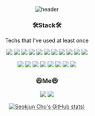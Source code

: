 <div align="center">

  ![header](https://capsule-render.vercel.app/api?type=Waving&color=9400d3&height=250&section=header&text=Seokjun%20Cho&fontSize=90&fontColor=c8a2c8&animation=fadeIn)
  
  ### 🛠️Stack🛠️
  
  Techs that I've used at least once
  
  <img src="https://img.shields.io/badge/Java-007396?style=flat-square&logo=Java&logoColor=white"/> <img src="https://img.shields.io/badge/C-A8B9CC?style=flat-square&logo=C&logoColor=white"/> <img src="https://img.shields.io/badge/C++-00599C?style=flat-square&logo=c%2B%2B&logoColor=white"/> <img src="https://img.shields.io/badge/HTML5-E34F26?style=flat-square&logo=HTML5&logoColor=white"/> <img src="https://img.shields.io/badge/CSS3-1572B6?style=flat-square&logo=CSS3&logoColor=white"/> <img src="https://img.shields.io/badge/JavaScript-F7DF1E?style=flat-square&logo=JavaScript&logoColor=white"/> <img src="https://img.shields.io/badge/Python-3776AB?style=flat-square&logo=Python&logoColor=white"/> <img src="https://img.shields.io/badge/SpringBoot-6DB33F?style=flat-square&logo=spring&logoColor=white"/> <img src="https://img.shields.io/badge/MySQL-4479A1?style=flat-square&logo=MySQL&logoColor=white"/> <img src="https://img.shields.io/badge/Vue.js-4FC08D?style=flat-square&logo=vue-dot-js&logoColor=white"/> <img src="https://img.shields.io/badge/Vuetify-1867C0?style=flat-square&logo=Vuetify&logoColor=white"/>
  
  <img src="https://img.shields.io/badge/FastAPI-009688?style=flat-square&logo=FastAPI&logoColor=white"/> <img src="https://img.shields.io/badge/Apache Kafka-231F20?style=flat-square&logo=apache-kafka&logoColor=white"/> <img src="https://img.shields.io/badge/Amazon AWS-232F3E?style=flat-square&logo=Amazon-AWS&logoColor=white"/> <img src="https://img.shields.io/badge/GitHub-181717?style=flat-square&logo=GitHub&logoColor=white"/> <img src="https://img.shields.io/badge/Jira-0052CC?style=flat-square&logo=Jira-Software&logoColor=white"/> <img src="https://img.shields.io/badge/Jenkins-D24939?style=flat-square&logo=Jenkins&logoColor=white"/> <img src="https://img.shields.io/badge/Docker-2496ED?style=flat-square&logo=Docker&logoColor=white"/> <img src="https://img.shields.io/badge/Nginx-009639?style=flat-square&logo=Nginx&logoColor=white"/>
  
  ### 😆Me😆
  
  <a href="https://www.notion.so/Seokjun-Cho-830a0c8500ec4bfd893c8bb7d89a2fb7" target="_blank"><img src="https://img.shields.io/badge/Portfolio-000000?style=flat-square&logo=Notion&logoColor=white"/></a> <a href="mailto:vcxttlvcx@pukyong.ac.kr" target="_blank"><img src="https://img.shields.io/badge/Gmail-EA4335?style=flat-square&logo=Gmail&logoColor=white"/></a>
  
  [![Seokjun Cho's GitHub stats](https://github-readme-stats.vercel.app/api?username=vcxttlvcx&theme=radical))](https://github.com/anuraghazra/github-readme-stats)

</div>
